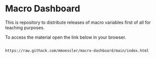# Macro Dashboard

This is repository to distribute releases of macro variables first of all for teaching purposes.

To access the material open the link below in your browser. 

```

https://raw.githack.com/mmoessler/macro-dashboard/main/index.html

```
